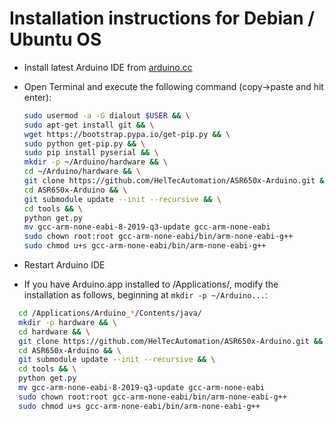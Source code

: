 Installation instructions for Debian / Ubuntu OS
=================================================

- Install latest Arduino IDE from [arduino.cc](https://www.arduino.cc/en/Main/Software)
- Open Terminal and execute the following command (copy->paste and hit enter):

  ```bash
  sudo usermod -a -G dialout $USER && \
  sudo apt-get install git && \
  wget https://bootstrap.pypa.io/get-pip.py && \
  sudo python get-pip.py && \
  sudo pip install pyserial && \
  mkdir -p ~/Arduino/hardware && \
  cd ~/Arduino/hardware && \
  git clone https://github.com/HelTecAutomation/ASR650x-Arduino.git && \
  cd ASR650x-Arduino && \
  git submodule update --init --recursive && \
  cd tools && \
  python get.py 
  mv gcc-arm-none-eabi-8-2019-q3-update gcc-arm-none-eabi
  sudo chown root:root gcc-arm-none-eabi/bin/arm-none-eabi-g++
  sudo chmod u+s gcc-arm-none-eabi/bin/arm-none-eabi-g++
  ```
- Restart Arduino IDE



- If you have Arduino.app installed to /Applications/, modify the installation as follows, beginning at `mkdir -p ~/Arduino...`:

```bash
  cd /Applications/Arduino_*/Contents/java/
  mkdir -p hardware && \
  cd hardware && \
  git clone https://github.com/HelTecAutomation/ASR650x-Arduino.git && \
  cd ASR650x-Arduino && \
  git submodule update --init --recursive && \
  cd tools && \
  python get.py
  mv gcc-arm-none-eabi-8-2019-q3-update gcc-arm-none-eabi
  sudo chown root:root gcc-arm-none-eabi/bin/arm-none-eabi-g++
  sudo chmod u+s gcc-arm-none-eabi/bin/arm-none-eabi-g++
```
